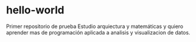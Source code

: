 # hello-world
Primer repositorio de prueba
Estudio arquiectura y matemáticas y quiero aprender mas de programación aplicada a analisis y visualizacion de datos. 
